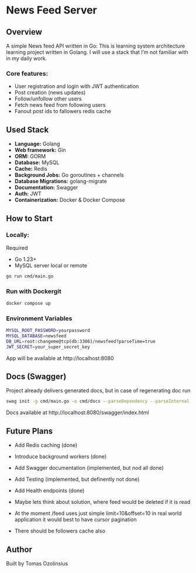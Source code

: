 # News Feed Server

## Overview

A simple News feed API written in Go:
This is learning system architecture learning project written in Golang. 
I will use a stack that I’m not familiar with in my daily work.

### Core features:

- User registration and login with JWT authentication
- Post creation (news updates)
- Follow/unfollow other users
- Fetch news feed from following users
- Fanout post ids to fallowers redis cache

## Used Stack
- **Language:** Golang
- **Web framework:** Gin
- **ORM:** GORM  
- **Database:** MySQL
- **Cache:** Redis
- **Background Jobs:** Go goroutines + channels
- **Database Migrations:** golang-migrate
- **Documentation:** Swagger
- **Auth:** JWT  
- **Containerization:** Docker & Docker Compose

## How to Start

### Locally:

 Required

- Go 1.23+
- MySQL server local or remote 

```bash
go run cmd/main.go
```

### Run with Dockergit

```bash
docker compose up 
```

### Environment Variables

```bash
MYSQL_ROOT_PASSWORD=yourpassword
MYSQL_DATABASE=newsfeed
DB_URL=root:changeme@tcp(db:3306)/newsfeed?parseTime=true
JWT_SECRET=your_super_secret_key
```

App will be available at
http://localhost:8080

## Docs (Swagger)

Project already delivers generated docs, but in case of regenerating doc run
```bash
swag init -g cmd/main.go -o cmd/docs --parseDependency --parseInternal
```

Docs available at 
http://localhost:8080/swagger/index.html


## Future Plans
- Add Redis caching (done)
- Introduce background workers (done)
- Add Swagger documentation (implemented, but nod all done)
- Add Testing (implemented, but definently not done)
- Add Health endpoints (done)

- Maybe lets think about solution, where feed would be deleted if it is read
- At the moment /feed uses just simple limit=10&offset=10 in real world application
it would best to have cursor pagination
- There should be followers cache also

## Author

Built by Tomas Ozolinsius